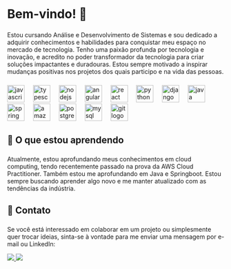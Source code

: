 <h1 align="left">Bem-vindo! 👋</h1>

###

<p align="left">Estou cursando Análise e Desenvolvimento de Sistemas e sou dedicado a adquirir conhecimentos e habilidades para conquistar meu espaço no mercado de tecnologia. Tenho uma paixão profunda por tecnologia e inovação, e acredito no poder transformador da tecnologia para criar soluções impactantes e duradouras. Estou sempre motivado a inspirar mudanças positivas nos projetos dos quais participo e na vida das pessoas.</p>

###

<div align="left">
  <img src="https://cdn.jsdelivr.net/gh/devicons/devicon/icons/javascript/javascript-original.svg" height="40" alt="javascript logo"  />
  <img width="12" />
  <img src="https://cdn.jsdelivr.net/gh/devicons/devicon/icons/typescript/typescript-original.svg" height="40" alt="typescript logo"  />
  <img width="12" />
  <img src="https://cdn.jsdelivr.net/gh/devicons/devicon/icons/nodejs/nodejs-original.svg" height="40" alt="nodejs logo"  />
  <img width="12" />
  <img src="https://cdn.jsdelivr.net/gh/devicons/devicon/icons/angularjs/angularjs-original.svg" height="40" alt="angularjs logo"  />
  <img width="12" />
  <img src="https://cdn.jsdelivr.net/gh/devicons/devicon/icons/react/react-original.svg" height="40" alt="react logo"  />
  <img width="12" />
  <img src="https://cdn.jsdelivr.net/gh/devicons/devicon/icons/python/python-original.svg" height="40" alt="python logo"  />
  <img width="12" />
  <img src="https://cdn.jsdelivr.net/gh/devicons/devicon/icons/django/django-plain.svg" height="40" alt="django logo"  />
  <img width="12" />
  <img src="https://cdn.jsdelivr.net/gh/devicons/devicon/icons/java/java-original.svg" height="40" alt="java logo"  />
  <img width="12" />
  <img src="https://cdn.jsdelivr.net/gh/devicons/devicon/icons/spring/spring-original.svg" height="40" alt="spring logo"  />
  <img width="12" />
  <img src="https://cdn.jsdelivr.net/gh/devicons/devicon@latest/icons/amazonwebservices/amazonwebservices-original-wordmark.svg" height="40" alt="amazonwebservices logo"  />
  <img width="12" />
  <img src="https://cdn.jsdelivr.net/gh/devicons/devicon/icons/postgresql/postgresql-original.svg" height="40" alt="postgresql logo"  />
  <img width="12" />
  <img src="https://cdn.jsdelivr.net/gh/devicons/devicon/icons/mysql/mysql-original.svg" height="40" alt="mysql logo"  />
  <img width="12" />
  <img src="https://cdn.jsdelivr.net/gh/devicons/devicon/icons/git/git-original.svg" height="40" alt="git logo"  />
</div>

###

<h2 align="left">🌱 O que estou aprendendo</h2>

###

<p align="left">Atualmente, estou aprofundando meus conhecimentos em cloud computing, tendo recentemente passado na prova da AWS Cloud Practitioner. Também estou me aprofundando em Java e Springboot. Estou sempre buscando aprender algo novo e me manter atualizado com as tendências da indústria.</p>

###

<h2 align="left">📧 Contato</h2>

###

<p align="left">Se você está interessado em colaborar em um projeto ou simplesmente quer trocar ideias, sinta-se à vontade para me enviar uma mensagem por e-mail ou LinkedIn:</p>
<div align="left"> 
  <a href = "mailto:herbertgacruz@gmail.com">
    <img src="https://img.shields.io/badge/-Gmail-%23333?style=for-the-badge&logo=gmail&logoColor=white" target="_blank">
  </a> 
 <a href="https://www.linkedin.com/in/herbertgabriel/" target="_blank">
   <img src="https://img.shields.io/badge/-LinkedIn-%230077B5?style=for-the-badge&logo=linkedin&logoColor=white" target="_blank">
 </a> 
</div>

###
